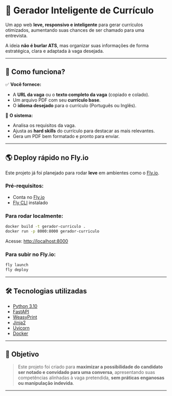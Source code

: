 # 📝 Gerador Inteligente de Currículo

Um app web **leve, responsivo e inteligente** para gerar currículos otimizados, aumentando suas chances de ser chamado para uma entrevista.

A ideia **não é burlar ATS**, mas organizar suas informações de forma estratégica, clara e adaptada à vaga desejada.

---

## 🚀 Como funciona?

✅ **Você fornece:**

* A **URL da vaga** ou o **texto completo da vaga** (copiado e colado).
* Um arquivo PDF com seu **currículo base**.
* O **idioma desejado** para o currículo (Português ou Inglês).

🤖 **O sistema:**

* Analisa os requisitos da vaga.
* Ajusta as **hard skills** do currículo para destacar as mais relevantes.
* Gera um PDF bem formatado e pronto para enviar.

---

## 🌎 Deploy rápido no Fly.io

Este projeto já foi planejado para rodar **leve** em ambientes como o [Fly.io](https://fly.io).

### Pré-requisitos:

* Conta no [Fly.io](https://fly.io)
* [Fly CLI](https://fly.io/docs/hands-on/install-flyctl/) instalado

### Para rodar localmente:

```bash
docker build -t gerador-curriculo .
docker run -p 8000:8000 gerador-curriculo
```

Acesse: [http://localhost:8000](http://localhost:8000)

### Para subir no Fly.io:

```bash
fly launch
fly deploy
```

---

## 🛠️ Tecnologias utilizadas

* [Python 3.10](https://www.python.org)
* [FastAPI](https://fastapi.tiangolo.com)
* [WeasyPrint](https://weasyprint.org)
* [Jinja2](https://jinja.palletsprojects.com)
* [Uvicorn](https://www.uvicorn.org)
* [Docker](https://www.docker.com)

---

## 🎯 Objetivo

> Este projeto foi criado para **maximizar a possibilidade do candidato ser notado e convidado para uma conversa**, apresentando suas competências alinhadas à vaga pretendida, **sem práticas enganosas ou manipulação indevida**.

---
